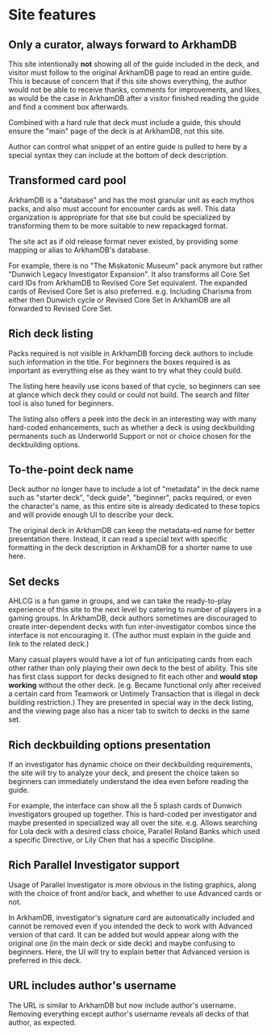 # Site features

## Only a curator, always forward to ArkhamDB

This site intentionally **not** showing all of the guide included in the deck, and visitor must follow to the original ArkhamDB page to read an entire guide. This is because of concern that if this site shows everything, the author would not be able to receive thanks, comments for improvements, and likes, as would be the case in ArkhamDB after a visitor finished reading the guide and find a comment box afterwards.

Combined with a hard rule that deck must include a guide, this should ensure the "main" page of the deck is at ArkhamDB, not this site.

Author can control what snippet of an entire guide is pulled to here by a special syntax they can include at the bottom of deck description.

## Transformed card pool

ArkhamDB is a "database" and has the most granular unit as each mythos packs, and also must account for encounter cards as well. This data organization is appropriate for that site but could be specialized by transforming them to be more suitable to new repackaged format.

The site act as if old release format never existed, by providing some mapping or alias to ArkhamDB's database.

For example, there is no "The Miskatonic Museum" pack anymore but rather "Dunwich Legacy Investigator Expansion". It also transforms all Core Set card IDs from ArkhamDB to Revised Core Set equivalent. The expanded cards of Revised Core Set is also preferred. e.g. Including Charisma from either then Dunwich cycle or Revised Core Set in ArkhamDB are all forwarded to Revised Core Set.

## Rich deck listing

Packs required is not visible in ArkhamDB forcing deck authors to include such information in the title. For beginners the boxes required is as important as everything else as they want to try what they could build.

The listing here heavily use icons based of that cycle, so beginners can see at glance which deck they could or could not build. The search and filter tool is also tuned for beginners.

The listing also offers a peek into the deck in an interesting way with many hard-coded enhancements, such as whether a deck is using deckbuilding permanents such as Underworld Support or not or choice chosen for the deckbuilding options.

## To-the-point deck name

Deck author no longer have to include a lot of "metadata" in the deck name such as "starter deck", "deck guide", "beginner", packs required, or even the character's name, as this entire site is already dedicated to these topics and will provide enough UI to describe your deck.

The original deck in ArkhamDB can keep the metadata-ed name for better presentation there. Instead, it can read a special text with specific formatting in the deck description in ArkhamDB for a shorter name to use here.

## Set decks

AHLCG is a fun game in groups, and we can take the ready-to-play experience of this site to the next level by catering to number of players in a gaming groups. In ArkhamDB, deck authors sometimes are discouraged to create inter-dependent decks with fun inter-investigator combos since the interface is not encouraging it. (The author must explain in the guide and link to the related deck.)

Many casual players would have a lot of fun anticipating cards from each other rather than only playing their own deck to the best of ability. This site has first class support for decks designed to fit each other and **would stop working** without the other deck. (e.g. Became functional only after received a certain card from Teamwork or Untimely Transaction that is illegal in deck building restriction.) They are presented in special way in the deck listing, and the viewing page also has a nicer tab to switch to decks in the same set.

## Rich deckbuilding options presentation

If an investigator has dynamic choice on their deckbuilding requirements, the site will try to analyze your deck, and present the choice taken so beginners can immediately understand the idea even before reading the guide.

For example, the interface can show all the 5 splash cards of Dunwich investigators grouped up together. This is hard-coded per investigator and maybe presented in specialized way all over the site. e.g. Allows searching for Lola deck with a desired class choice, Parallel Roland Banks which used a specific Directive, or Lily Chen that has a specific Discipline.

## Rich Parallel Investigator support

Usage of Parallel Investigator is more obvious in the listing graphics, along with the choice of front and/or back, and whether to use Advanced cards or not.

In ArkhamDB, investigator's signature card are automatically included and cannot be removed even if you intended the deck to work with Advanced version of that card. It can be added but would appear along with the original one (in the main deck or side deck) and maybe confusing to beginners. Here, the UI will try to explain better that Advanced version is preferred in this deck.

## URL includes author's username

The URL is similar to ArkhamDB but now include author's username. Removing everything except author's username reveals all decks of that author, as expected.
